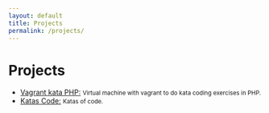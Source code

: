 ```yaml
---
layout: default
title: Projects
permalink: /projects/
---
```


Projects
========

<ul>
    <li>
      <a href="https://github.com/mglolmos/vagrant-kata-php">Vagrant kata PHP:</a>
      <small>Virtual machine with vagrant to do kata coding exercises in PHP.</small>
    </li>
    <li>
      <a href="https://github.com/KatasCode">Katas Code:</a>
      <small>Katas of code.</small>
    </li>
</ul>